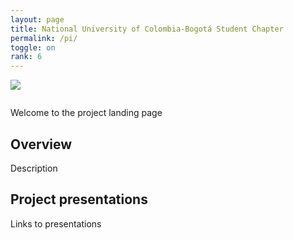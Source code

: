 ```yaml
---
layout: page
title: National University of Colombia-Bogotá Student Chapter
permalink: /pi/
toggle: on
rank: 6
---
```

<div style="margin-bottom: 2em;">
    <img src="{{ 'unbos_logo.png' | prepend: site.images_dir | prepend: site.baseurl }}" />
</div>


Welcome to the project landing page

## Overview

Description

## Project presentations

Links to presentations
